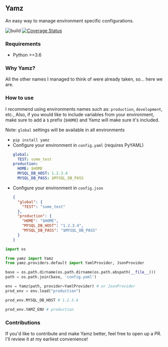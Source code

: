 ## Yamz
An easy way to manage environment specific configurations.

![build](https://github.com/rhymiz/yamz/workflows/build/badge.svg) [![Coverage Status](https://coveralls.io/repos/github/rhymiz/yamz/badge.svg?branch=master)](https://coveralls.io/github/rhymiz/yamz?branch=master)

### Requirements
- Python >=3.6


### Why Yamz?
All the other names I managed to think of were already taken, so... here we are.


### How to use
I recommend using environments names such as: `production`, `development`, etc.,
Also, if you would like to include variables from your environment, make sure to add a `$` prefix (`$HOME`) and Yamz will make sure it's included.

Note: `global` settings will be available in all environments

- `pip install yamz`
- Configure your environment in `config.yaml` (requires PyYAML)
    ```yaml
    global:
      TEST: some_test
    production:
      HOME: $HOME
      MYSQL_DB_HOST: 1.2.3.4
      MYSQL_DB_PASS: $MYSQL_DB_PASS
    ```
- Configure your environment in `config.json`
    ```json
    {
      "global": {
        "TEST": "some_test"
      },
      "production": {
        "HOME": "$HOME",
        "MYSQL_DB_HOST": "1.2.3.4",
        "MYSQL_DB_PASS": "$MYSQL_DB_PASS"
      }
    } 
    ```

```python
import os

from yamz import Yamz
from yamz.providers.default import YamlProvider, JsonProvider

base = os.path.dirname(os.path.dirname(os.path.abspath(__file__)))
path = os.path.join(base, 'config.yaml')

env = Yamz(path, provider=YamlProvider) # or JsonProvider
prod_env = env.load("production")

prod_env.MYSQL_DB_HOST # 1.2.3.4

prod_env.YAMZ_ENV # production
```

### Contributions
If you'd like to contribute and make Yamz better, feel free to open up a PR.
I'll review it at my earliest convenience!
